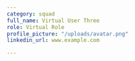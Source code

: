 ```yaml
---
category: squad
full_name: Virtual User Three
role: Virtual Role
profile_picture: "/uploads/avatar.png"
linkedin_url: www.example.com

---
```

